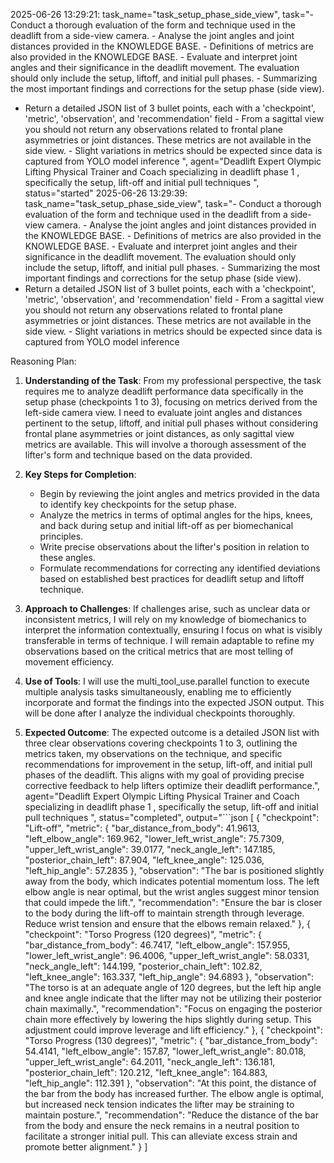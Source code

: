 2025-06-26 13:29:21: task_name="task_setup_phase_side_view", task="- Conduct a thorough evaluation of the form and technique used in the deadlift from a side-view camera. - Analyse the joint angles and joint distances provided in the KNOWLEDGE BASE. - Definitions of metrics are also provided in the KNOWLEDGE BASE. - Evaluate and interpret joint angles and their significance in the deadlift movement. The evaluation should only include the setup, liftoff, and initial pull phases. - Summarizing the most important findings and corrections for the setup phase (side view).
- Return a detailed JSON list of 3 bullet points, each with a 'checkpoint', 'metric', 'observation', and 'recommendation' field - From a sagittal view you should not return any observations related to frontal plane asymmetries or joint distances. These metrics are not available in the side view. - Slight variations in metrics should be expected since data is captured from YOLO model inference
", agent="Deadlift Expert Olympic Lifting Physical Trainer and Coach specializing in deadlift phase 1 , specifically the setup, lift-off and initial pull techniques
", status="started"
2025-06-26 13:29:39: task_name="task_setup_phase_side_view", task="- Conduct a thorough evaluation of the form and technique used in the deadlift from a side-view camera. - Analyse the joint angles and joint distances provided in the KNOWLEDGE BASE. - Definitions of metrics are also provided in the KNOWLEDGE BASE. - Evaluate and interpret joint angles and their significance in the deadlift movement. The evaluation should only include the setup, liftoff, and initial pull phases. - Summarizing the most important findings and corrections for the setup phase (side view).
- Return a detailed JSON list of 3 bullet points, each with a 'checkpoint', 'metric', 'observation', and 'recommendation' field - From a sagittal view you should not return any observations related to frontal plane asymmetries or joint distances. These metrics are not available in the side view. - Slight variations in metrics should be expected since data is captured from YOLO model inference


Reasoning Plan:
1. **Understanding of the Task**: From my professional perspective, the task requires me to analyze deadlift performance data specifically in the setup phase (checkpoints 1 to 3), focusing on metrics derived from the left-side camera view. I need to evaluate joint angles and distances pertinent to the setup, liftoff, and initial pull phases without considering frontal plane asymmetries or joint distances, as only sagittal view metrics are available. This will involve a thorough assessment of the lifter's form and technique based on the data provided.

2. **Key Steps for Completion**: 
   - Begin by reviewing the joint angles and metrics provided in the data to identify key checkpoints for the setup phase. 
   - Analyze the metrics in terms of optimal angles for the hips, knees, and back during setup and initial lift-off as per biomechanical principles. 
   - Write precise observations about the lifter's position in relation to these angles.
   - Formulate recommendations for correcting any identified deviations based on established best practices for deadlift setup and liftoff technique.

3. **Approach to Challenges**: If challenges arise, such as unclear data or inconsistent metrics, I will rely on my knowledge of biomechanics to interpret the information contextually, ensuring I focus on what is visibly transferable in terms of technique. I will remain adaptable to refine my observations based on the critical metrics that are most telling of movement efficiency.

4. **Use of Tools**: I will use the multi_tool_use.parallel function to execute multiple analysis tasks simultaneously, enabling me to efficiently incorporate and format the findings into the expected JSON output. This will be done after I analyze the individual checkpoints thoroughly. 

5. **Expected Outcome**: The expected outcome is a detailed JSON list with three clear observations covering checkpoints 1 to 3, outlining the metrics taken, my observations on the technique, and specific recommendations for improvement in the setup, lift-off, and initial pull phases of the deadlift. This aligns with my goal of providing precise corrective feedback to help lifters optimize their deadlift performance.", agent="Deadlift Expert Olympic Lifting Physical Trainer and Coach specializing in deadlift phase 1 , specifically the setup, lift-off and initial pull techniques
", status="completed", output="```json
[
  {
    "checkpoint": "Lift-off",
    "metric": {
      "bar_distance_from_body": 41.9613,
      "left_elbow_angle": 169.962,
      "lower_left_wrist_angle": 75.7309,
      "upper_left_wrist_angle": 39.0177,
      "neck_angle_left": 147.185,
      "posterior_chain_left": 87.904,
      "left_knee_angle": 125.036,
      "left_hip_angle": 57.2835
    },
    "observation": "The bar is positioned slightly away from the body, which indicates potential momentum loss. The left elbow angle is near optimal, but the wrist angles suggest minor tension that could impede the lift.",
    "recommendation": "Ensure the bar is closer to the body during the lift-off to maintain strength through leverage. Reduce wrist tension and ensure that the elbows remain relaxed."
  },
  {
    "checkpoint": "Torso Progress (120 degrees)",
    "metric": {
      "bar_distance_from_body": 46.7417,
      "left_elbow_angle": 157.955,
      "lower_left_wrist_angle": 96.4006,
      "upper_left_wrist_angle": 58.0331,
      "neck_angle_left": 144.199,
      "posterior_chain_left": 102.82,
      "left_knee_angle": 163.337,
      "left_hip_angle": 94.6893
    },
    "observation": "The torso is at an adequate angle of 120 degrees, but the left hip angle and knee angle indicate that the lifter may not be utilizing their posterior chain maximally.",
    "recommendation": "Focus on engaging the posterior chain more effectively by lowering the hips slightly during setup. This adjustment could improve leverage and lift efficiency."
  },
  {
    "checkpoint": "Torso Progress (130 degrees)",
    "metric": {
      "bar_distance_from_body": 54.4141,
      "left_elbow_angle": 157.87,
      "lower_left_wrist_angle": 80.018,
      "upper_left_wrist_angle": 64.2011,
      "neck_angle_left": 136.181,
      "posterior_chain_left": 120.212,
      "left_knee_angle": 164.883,
      "left_hip_angle": 112.391
    },
    "observation": "At this point, the distance of the bar from the body has increased further. The elbow angle is optimal, but increased neck tension indicates the lifter may be straining to maintain posture.",
    "recommendation": "Reduce the distance of the bar from the body and ensure the neck remains in a neutral position to facilitate a stronger initial pull. This can alleviate excess strain and promote better alignment."
  }
]
```"
